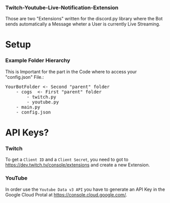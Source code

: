 ### Twitch-Youtube-Live-Notification-Extension
Those are two "Extensions" written for the discord.py library where the Bot sends automatically a Message wheter a User is currently Live Streaming.


# Setup

### Example Folder Hierarchy
This is Important for the part in the Code where to access your "config.json" File.:

<pre>
YourBotFolder <- Second "parent" folder
    - cogs  <- First "parent" folder
        - twitch.py
        - youtube.py
    - main.py
    - config.json
</pre>


# API Keys?

### Twitch
To get a `Client ID` and a `Client Secret`, you need to got to https://dev.twitch.tv/console/extensions and create a new Extension.

### YouTube
In order use the `Youtube Data v3 API` you have to generate an API Key in the Google Cloud Protal at https://console.cloud.google.com/.
